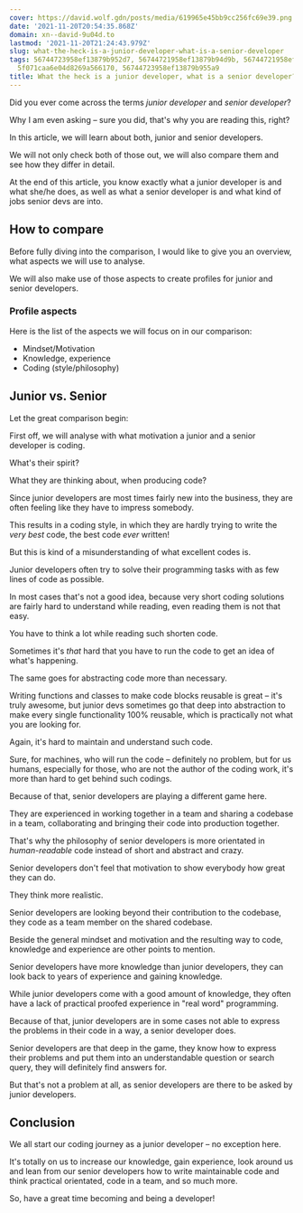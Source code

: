 ```yaml
---
cover: https://david.wolf.gdn/posts/media/619965e45bb9cc256fc69e39.png
date: '2021-11-20T20:54:35.868Z'
domain: xn--david-9u04d.to
lastmod: '2021-11-20T21:24:43.979Z'
slug: what-the-heck-is-a-junior-developer-what-is-a-senior-developer
tags: 56744723958ef13879b952d7, 56744721958ef13879b94d9b, 56744721958ef13879b948bc,
  5f071caa6e04d8269a566170, 56744723958ef13879b955a9
title: What the heck is a junior developer, what is a senior developer?
---
```


Did you ever come across the terms *junior developer* and *senior developer*?


Why I am even asking – sure you did, that's why you are reading this, right?


In this article, we will learn about both, junior and senior developers. 


We will not only check both of those out, we will also compare them and see how they differ in detail.


At the end of this article, you know exactly what a junior developer is and what she/he does, as well as what a senior developer is and what kind of jobs senior devs are into.


How to compare
--------------


Before fully diving into the comparison, I would like to give you an overview, what aspects we will use to analyse.


We will also make use of those aspects to create profiles for junior and senior developers.


### Profile aspects


Here is the list of the aspects we will focus on in our comparison:


* Mindset/Motivation
* Knowledge, experience
* Coding (style/philosophy)


Junior vs. Senior
-----------------


Let the great comparison begin:


First off, we will analyse with what motivation a junior and a senior developer is coding.


What's their spirit?


What they are thinking about, when producing code?


Since junior developers are most times fairly new into the business, they are often feeling like they have to impress somebody. 


This results in a coding style, in which they are hardly trying to write the *very best* code, the best code *ever* written!


But this is kind of a misunderstanding of what excellent codes is. 


Junior developers often try to solve their programming tasks with as few lines of code as possible. 


In most cases that's not a good idea, because very short coding solutions are fairly hard to understand while reading, even reading them is not that easy. 


You have to think a lot while reading such shorten code. 


Sometimes it's *that* hard that you have to run the code to get an idea of what's happening.


The same goes for abstracting code more than necessary.


Writing functions and classes to make code blocks reusable is great – it's truly awesome, but junior devs sometimes go that deep into abstraction to make every single functionality 100% reusable, which is practically not what you are looking for.


Again, it's hard to maintain and understand such code. 


Sure, for machines, who will run the code – definitely no problem, but for us humans, especially for those, who are not the author of the coding work, it's more than hard to get behind such codings.


Because of that, senior developers are playing a different game here.


They are experienced in working together in a team and sharing a codebase in a team, collaborating and bringing their code into production together.


That's why the philosophy of senior developers is more orientated in *human-readable* code instead of short and abstract and crazy.


Senior developers don't feel that motivation to show everybody how great they can do. 


They think more realistic.


Senior developers are looking beyond their contribution to the codebase, they code as a team member on the shared codebase.


Beside the general mindset and motivation and the resulting way to code, knowledge and experience are other points to mention.


Senior developers have more knowledge than junior developers, they can look back to years of experience and gaining knowledge.


While junior developers come with a good amount of knowledge, they often have a lack of practical proofed experience in "real word" programming.


Because of that, junior developers are in some cases not able to express the problems in their code in a way, a senior developer does.


Senior developers are that deep in the game, they know how to express their problems and put them into an understandable question or search query, they will definitely find answers for.


But that's not a problem at all, as senior developers are there to be asked by junior developers.


Conclusion
----------


We all start our coding journey as a junior developer – no exception here.


It's totally on us to increase our knowledge, gain experience, look around us and lean from our senior developers how to write maintainable code and think practical orientated, code in a team, and so much more.


So, have a great time becoming and being a developer!


